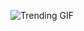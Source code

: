
<!-- GIF_SECTION -->
![Trending GIF](https://media0.giphy.com/media/v1.Y2lkPThiYjIxNzcya2U3N3VpcjloN3Zvbm5sb2V5OWt5ZjY5OWg1bXRxampkMXJ3cHYwdCZlcD12MV9naWZzX3NlYXJjaCZjdD1n/KEzraGlQTEHkarhUPO/giphy.gif)
<!-- END_GIF_SECTION -->
